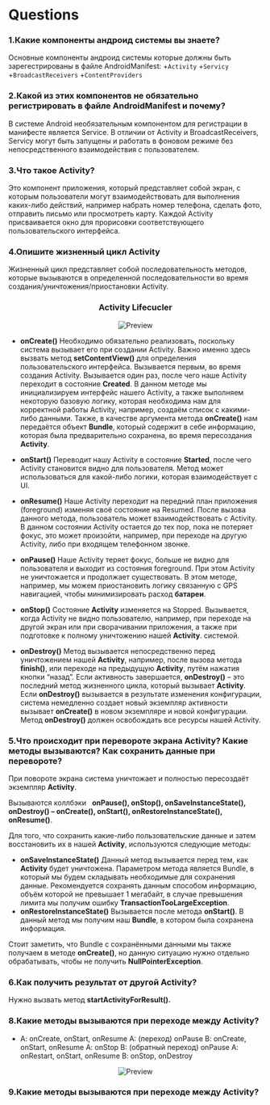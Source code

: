 # Questions
### 1.Какие компоненты андроид системы вы знаете?
Основные компоненты андроид системы которые должны быть зарегестрированы в файле AndroidManifest:
+`Activity`
+`Servicy`
+`BroadcastReceivers`
+`ContentProviders`


### 2.Какой из этих компонентов не обязательно регистрировать в файле AndroidManifest и почему?
В системе Android необязательным компонентом для регистрации в манифесте является Service. В отличии от Activity и BroadcastReceivers, Servicy могут быть запущены и работать в фоновом режиме без непосредственного взаимодействия с пользователем. 


### 3.Что такое Activity?
Это компонент приложения, который представляет собой экран, с которым пользователи могут взаимодействовать для выполнения каких-либо действий, например набрать номер телефона, сделать фото, отправить письмо или просмотреть карту. Каждой Activity присваивается окно для прорисовки соответствующего пользовательского интерфейса.


### 4.Опишите жизненный цикл Activity
Жизненный цикл представляет собой последовательность методов, которые вызываются в определенной последовательности во время создания/уничтожения/приостановки Activity.

<h3 align="center"><strong>Activity Lifecucler</strong></h3>
<p align="center">
  <img src="https://www.sysbunny.com/blog/wp-content/uploads/2021/04/Android-Activity-Lifecycle-768x917.jpg" alt="Preview"">
</p>

+ <b>onCreate()</b>
Необходимо обязательно реализовать, поскольку система вызывает его при создании Activity. Важно именно здесь вызвать метод <b>setContentView()</b> для определения пользовательского интерфейса. Вызывается первым, во время создания Activity. Вызывается один раз, после чего наше Activity переходит в состояние <b>Created</b>. В данном методе мы инициализируем интерфейс нашего Activity, а также выполняем некоторую базовую логику, которая необходима нам для корректной работы Activity, например, создаём список с какими-либо данными. Также, в качестве аргумента метода <b>onCreate()</b> нам передаётся объект <b>Bundle</b>, который содержит в себе информацию, которая была предварительно сохранена, во время пересоздания <b>Activity</b>.

+ <b>onStart()</b>
Переводит нашу Activity в состояние <b>Started</b>, после чего Activity становится видно для пользователя. Метод может использоваться для какой-либо логики, которая взаимодействует с UI.

+ <b>onResume()</b>
Наше Activity переходит на передний план приложения (foreground) изменяя своё состояние на Resumed. После вызова данного метода, пользователь может взаимодействовать с Activity. В данном состоянии Activity остается до тех пор, пока не потеряет фокус, это может произойти, например, при переходе на другую Activity, либо при входящем телефонном звонке.

+ <b>onPause()</b>
Наше Activity теряет фокус, больше не видно для пользователя и выходит из состояния foreground. При этом Activity не уничтожается и продолжает существовать. В этом методе, например, мы можем приостановить логику связанную с GPS навигацией, чтобы минимизировать расход <b>батареи</b>.

+ <b>onStop()</b>
Состояние <b>Activity</b> изменяется на Stopped. Вызывается, когда Activity не видно пользователю, например, при переходе на другой экран или при сворачивании приложения, а также при подготовке к полному уничтожению нашей <b>Activity</b>. системой.

+ <b>onDestroy()</b>
Метод вызывается непосредственно перед уничтожением нашей <b>Activity</b>, например, после вызова метода <b>finish()</b>, или переходе на предыдущую <b>Activity</b>, путём нажатия кнопки “назад”.
Если активность завершается, <b>onDestroy()</b> – это последний метод жизненного цикла, который вызывает <b>Activity</b>. Если <b>onDestroy()</b> вызывается в результате изменения конфигурации, система немедленно создает новый экземпляр активности вызывает <b>onCreate()</b> в новом экземпляре и новой конфигурации.
Метод <b>onDestroy()</b> должен освобождать все ресурсы нашей Activity.


### 5.Что происходит при перевороте экрана Activity? Какие методы вызываются? Как сохранить данные при перевороте?
При повороте экрана система уничтожает и полностью пересоздаёт экземпляр <b>Activity</b>. 

Вызываются коллбэки   <b> onPause(), onStop(), onSaveInstanceState(), onDestroy() – onCreate(), onStart(), onRestoreInstanceState(), onResume()</b>.




Для того, что сохранить какие-либо пользовательские данные и затем восстановить их в нашей <b>Activity</b>, используются следующие методы:

+ <b>onSaveInstanceState()</b>
Данный метод вызывается перед тем, как <b>Activity</b> будет уничтожена. Параметром метода является Bundle, в который мы будем складывать необходимые для сохранения данные. Рекомендуется сохранять данным способом информацию, объём которой не превышает 1 мегабайт, в случае превышения лимита мы получим ошибку <b>TransactionTooLargeException</b>.
+ <b>onRestoreInstanceState()</b>
Вызывается после метода <b>onStart()</b>. В данный метод мы получим наш <b>Bundle</b>, в котором была сохранена информация.

Стоит заметить, что Bundle с сохранёнными данными мы также получаем в методе <b>onCreate()</b>, но данную ситуацию нужно отдельно обрабатывать, чтобы не получить <b>NullPointerException</b>.


### 6.Как получить результат от другой Activity?
Нужно вызвать метод <b>startActivityForResult().</b>

### 8.Какие методы вызываются при переходе между Activity?
+ A: onCreate, onStart, onResume A: (переход) onPause B: onCreate, onStart, onResume A: onStop B: (обратный переход) onPause A: onRestart, onStart, onResume B: onStop, onDestroy 
<p align="center">
  <img src="https://camo.githubusercontent.com/f64a1972375185fe8bf03a19b60f67b1593419986f5c6f2ad6f92b1b015031bc/68747470733a2f2f6c68352e676f6f676c6575736572636f6e74656e742e636f6d2f2d4d4d58336f3470647364302f546f79625574712d4546492f41414141414141414162772f7269354d51314a673573492f733830302f32303131313030355f4c303032345f4c5f54776f416374536368656d612e6a7067" alt="Preview"">
</p>

### 9.Какие методы вызываются при переходе между Activity?








































